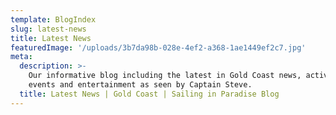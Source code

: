 ```yaml
---
template: BlogIndex
slug: latest-news
title: Latest News
featuredImage: '/uploads/3b7da98b-028e-4ef2-a368-1ae1449ef2c7.jpg'
meta:
  description: >-
    Our informative blog including the latest in Gold Coast news, activities,
    events and entertainment as seen by Captain Steve.
  title: Latest News | Gold Coast | Sailing in Paradise Blog
---
```

